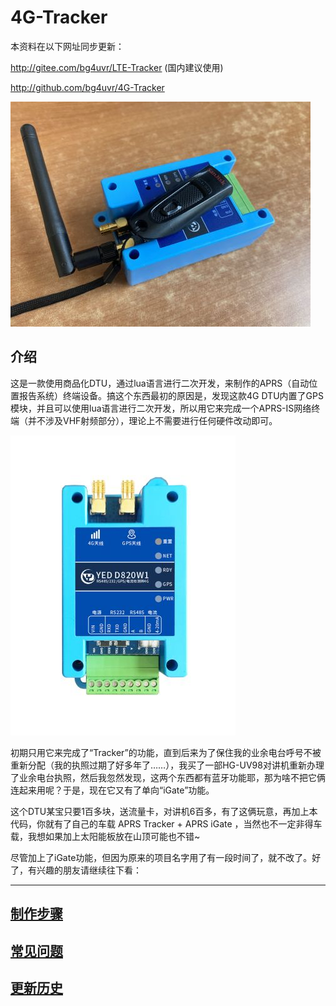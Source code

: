 # 4G-Tracker

本资料在以下网址同步更新：

<http://gitee.com/bg4uvr/LTE-Tracker> (国内建议使用)

<http://github.com/bg4uvr/4G-Tracker>

![DTU外观图1](./doc/img/001.jpg)

## 介绍

这是一款使用商品化DTU，通过lua语言进行二次开发，来制作的APRS（自动位置报告系统）终端设备。搞这个东西最初的原因是，发现这款4G DTU内置了GPS模块，并且可以使用lua语言进行二次开发，所以用它来完成一个APRS-IS网络终端（并不涉及VHF射频部分），理论上不需要进行任何硬件改动即可。

![DTU外观图2](./doc/img/002.jpg)

初期只用它来完成了“Tracker”的功能，直到后来为了保住我的业余电台呼号不被重新分配（我的执照过期了好多年了……），我买了一部HG-UV98对讲机重新办理了业余电台执照，然后我忽然发现，这两个东西都有蓝牙功能耶，那为啥不把它俩连起来用呢？于是，现在它又有了单向“iGate”功能。

这个DTU某宝只要1百多块，送流量卡，对讲机6百多，有了这俩玩意，再加上本代码，你就有了自己的车载 APRS Tracker + APRS iGate ，当然也不一定非得车载，我想如果加上太阳能板放在山顶可能也不错~

尽管加上了iGate功能，但因为原来的项目名字用了有一段时间了，就不改了。好了，有兴趣的朋友请继续往下看：

---

## [制作步骤](./doc/make.md)

## [常见问题](./doc/Q&A.md)

## [更新历史](./doc/history.txt)
